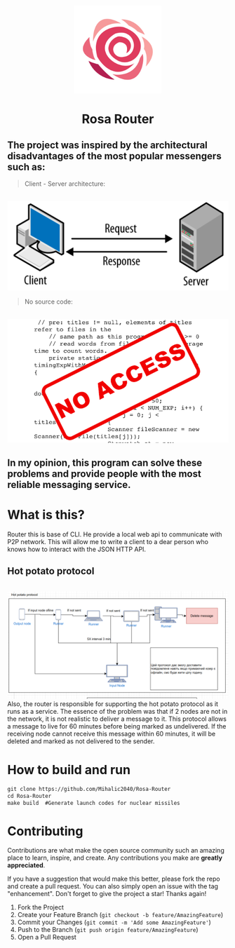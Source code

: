 <!-- PROJECT LOGO -->
<br />
<div align="center">
  <a href="https://github.com/Mihalic2040/Rosa-Router">
    <img src="images/Logo.svg" alt="Logo" width="200" height="200">
  </a>

# Rosa Router
</div>


## The project was inspired by the architectural disadvantages of the most popular messengers such as:

> Client - Server architecture:
<br />
    <div align="center">
        <a href="https://github.com/Mihalic2040/Rosa-Router">
            <img src="images/client-server.png" alt="Logo">
        </a>
    </div>

> No source code:
<br />
    <div align="center">
        <a href="https://github.com/Mihalic2040/Rosa-Router">
            <img src="images/code.png" alt="Logo">
        </a>
    </div>

## In my opinion, this program can solve these problems and provide people with the most reliable messaging service.

# What is this?
Router this is base of CLI. He provide a local web api to communicate with P2P network.
This will allow me to write a client to a dear person who knows how to interact with the JSON HTTP API.

## Hot potato protocol
<br />
    <div align="center">
        <a href="https://github.com/Mihalic2040/Rosa-Router">
            <img src="images/potato.png" alt="Logo">
        </a>
    </div>
Also, the router is responsible for supporting the hot potato protocol as it runs as a service.
The essence of the problem was that if 2 nodes are not in the network, it is not realistic to deliver a message to it. This protocol allows a message to live for 60 minutes before being marked as undelivered. If the receiving node cannot receive this message within 60 minutes, it will be deleted and marked as not delivered to the sender.

# How to build and run
    
    git clone https://github.com/Mihalic2040/Rosa-Router
    cd Rosa-Router
    make build  #Generate launch codes for nuclear missiles

<!-- CONTRIBUTING -->
# Contributing

Contributions are what make the open source community such an amazing place to learn, inspire, and create. Any contributions you make are **greatly appreciated**.

If you have a suggestion that would make this better, please fork the repo and create a pull request. You can also simply open an issue with the tag "enhancement".
Don't forget to give the project a star! Thanks again!

1. Fork the Project
2. Create your Feature Branch (`git checkout -b feature/AmazingFeature`)
3. Commit your Changes (`git commit -m 'Add some AmazingFeature'`)
4. Push to the Branch (`git push origin feature/AmazingFeature`)
5. Open a Pull Request

